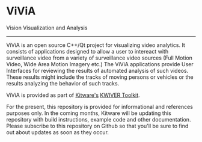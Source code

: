 #                ViViA                    #
Vision Visualization and Analysis

--------------------------------------------

ViViA is an open source C++/Qt project for visualizing video analytics.  It consists
of applications designed to allow a user to intereact with surveillance video from a
variety of surveillance video sources (Full Motion Video, Wide Area Motion Imagery etc.)
The ViViA applications provide User Interfaces for reviewing the results of automated analysis
of such videos.  These results might include the tracks of moving persons or vehicles or
the results analyzing the behavior of such tracks.

ViViA is provided as part of [Kitware's](http://www.kitware.com) [KWIVER Toolkit](http://www.kwiver.org).

For the present, this repository is provided for informational and references purposes only.  In the
coming months, Kitware will be updating this repository with build instructions, example code and other
documentation.  Please subscribe to this repository on Github so that you'll be sure to find out about
updates as soon as they occur.
